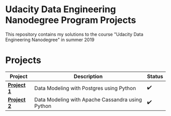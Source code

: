 # Udacity Data Engineering Nanodegree Program Projects

This repository contains my solutions to the course "Udacity Data Engineering Nanodegree" in summer 2019

# Projects

Project | Description | Status
------------ | ------------- | -------------
**[Project 1](Project%201%20-%20Data%20Modeling%20with%20Postgres)**  | Data Modeling with Postgres using Python| :heavy_check_mark:
**[Project 2](Project%202%20-%20Data%20Modeling%20with%20Apache%20Cassandra)**  | Data Modeling with Apache Cassandra using Python | :heavy_check_mark:
